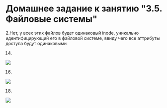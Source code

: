 # Домашнее задание к занятию "3.5. Файловые системы"

2.Нет, у всех этих файлов будет одинаковый inode, уникально идентифицирующий его в файловой системе, ввиду чего все аттрибуты доступа будут одинаковыми

14.
 ![](https://b.radikal.ru/b25/2112/ee/cb60560fcc8f.png)

16. 
 ![](https://c.radikal.ru/c04/2112/3d/7537dbb5c686.png)

18. 
 ![](https://b.radikal.ru/b28/2112/95/99ef58fb16c6.png)